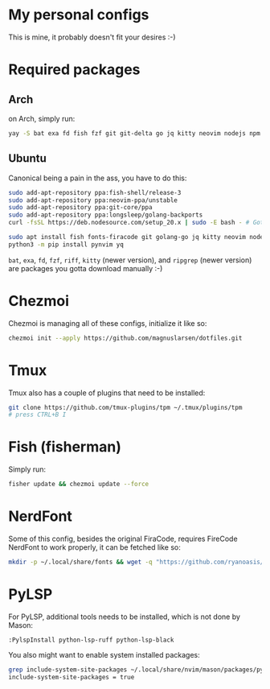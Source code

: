 # My personal configs
This is mine, it probably doesn't fit your desires :-)

# Required packages
## Arch
on Arch, simply run:
```sh
yay -S bat exa fd fish fzf git git-delta go jq kitty neovim nodejs npm python-pip ripgrep tmux ttf-fira-code yay yq
```

## Ubuntu
Canonical being a pain in the ass, you have to do this:
```sh
sudo add-apt-repository ppa:fish-shell/release-3
sudo add-apt-repository ppa:neovim-ppa/unstable
sudo add-apt-repository ppa:git-core/ppa
sudo add-apt-repository ppa:longsleep/golang-backports
curl -fsSL https://deb.nodesource.com/setup_20.x | sudo -E bash - # Gotta love nodesource

sudo apt install fish fonts-firacode git golang-go jq kitty neovim nodejs python3-pip ripgrep tmux
python3 -m pip install pynvim yq
```
`bat`, `exa`, `fd`, `fzf`, `riff`, `kitty` (newer version), and `ripgrep` (newer version) are packages you gotta download manually :-)

# Chezmoi
Chezmoi is managing all of these configs, initialize it like so:
```sh
chezmoi init --apply https://github.com/magnuslarsen/dotfiles.git
```

# Tmux
Tmux also has a couple of plugins that need to be installed:
```sh
git clone https://github.com/tmux-plugins/tpm ~/.tmux/plugins/tpm
# press CTRL+B I
```

# Fish (fisherman)
Simply run:
```sh
fisher update && chezmoi update --force
```

# NerdFont
Some of this config, besides the original FiraCode, requires FireCode NerdFont to work properly, it can be fetched like so:
```sh
mkdir -p ~/.local/share/fonts && wget -q "https://github.com/ryanoasis/nerd-fonts/releases/latest/download/FiraCode.tar.xz" -O - | tar --wildcards -xJC ~/.local/share/fonts/ "*.ttf" && fc-cache && echo "Finished downloading FiraCode"
```

# PyLSP
For PyLSP, additional tools needs to be installed, which is not done by Mason:
```vim
:PylspInstall python-lsp-ruff python-lsp-black
```
You also might want to enable system installed packages:
```sh
grep include-system-site-packages ~/.local/share/nvim/mason/packages/python-lsp-server/venv/pyvenv.cfg
include-system-site-packages = true
```
